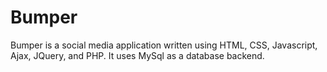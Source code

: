 # Bumper

Bumper is a social media application written using HTML, CSS, Javascript, Ajax, JQuery, and PHP. It uses MySql as a database backend.

